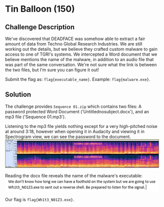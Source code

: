 # Tin Balloon (150)

## Challenge Description
We've discovered that DEADFACE was somehow able to extract a fair amount of data from Techno Global Research Industries. We are still working out the details, but we believe they crafted custom malware to gain access to one of TGRI's systems. We intercepted a Word document that we believe mentions the name of the malware, in addition to an audio file that was part of the same conversation. We're not sure what the link is between the two files, but I'm sure you can figure it out!

Submit the flag as: ```flag{executable_name}```. Example: ```flag{malware.exe}```.

## Solution

The challenge provides ```Sequence 01.zip``` which contains two files: A password protected Word Document ('Untitlednosubject.docx'), and an mp3 file ('Sequence 01.mp3').

Listening to the mp3 file yields nothing except for a very high-pitched noise at around 3:18, however when opening it in Audacity and viewing it in Spectrogram view, we can see the password to the document.  
![spectro](../files/images/tinballoon_1.png)  

Reading the docx file reveals the name of the malware's executable:
![flag](../files/images/tinballoon_2.png)  

Our flag is ```flag{Wh1t3_N01Z3.exe}```.